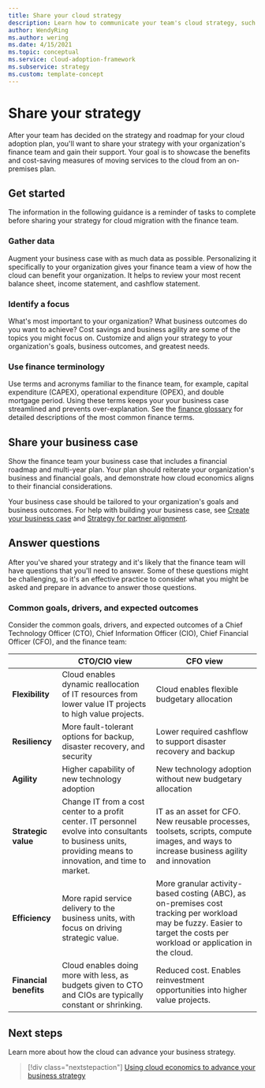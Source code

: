 ```yaml
---
title: Share your cloud strategy
description: Learn how to communicate your team's cloud strategy, such as a financial roadmap and multi-year plan, to your finance team.
author: WendyRing
ms.author: wering
ms.date: 4/15/2021
ms.topic: conceptual
ms.service: cloud-adoption-framework
ms.subservice: strategy
ms.custom: template-concept
---
```


# Share your strategy

After your team has decided on the strategy and roadmap for your cloud adoption plan, you'll want to share your strategy with your organization's finance team and gain their support. Your goal is to showcase the benefits and cost-saving measures of moving services to the cloud from an on-premises plan.

## Get started

The information in the following guidance is a reminder of tasks to complete before sharing your strategy for cloud migration with the finance team.

### Gather data

Augment your business case with as much data as possible. Personalizing it specifically to your organization gives your finance team a view of how the cloud can benefit your organization. It helps to review your most recent balance sheet, income statement, and cashflow statement.

### Identify a focus

What's most important to your organization? What business outcomes do you want to achieve? Cost savings and business agility are some of the topics you might focus on. Customize and align your strategy to your organization's goals, business outcomes, and greatest needs.

### Use finance terminology

Use terms and acronyms familiar to the finance team, for example, capital expenditure (CAPEX), operational expenditure (OPEX), and double mortgage period. Using these terms keeps your your business case streamlined and prevents over-explanation. See the [finance glossary](finance-vocabulary-terms.md) for detailed descriptions of the most common finance terms.

## Share your business case

Show the finance team your business case that includes a financial roadmap and multi-year plan. Your plan should reiterate your organization's business and financial goals, and demonstrate how cloud economics aligns to their financial considerations.

Your business case should be tailored to your organization's goals and business outcomes. For help with building your business case, see [Create your business case](./cloud-migration-business-case.md) and [Strategy for partner alignment](partner-alignment.md).

## Answer questions

After you've shared your strategy and it's likely that the finance team will have questions that you'll need to answer. Some of these questions might be challenging, so it's an effective practice to consider what you might be asked and prepare in advance to answer those questions.

### Common goals, drivers, and expected outcomes

Consider the common goals, drivers, and expected outcomes of a Chief Technology Officer (CTO), Chief Information Officer (CIO), Chief Financial Officer (CFO), and the finance team:

|          | CTO/CIO view | CFO view |
|----------|----------------|--------------------|
| **Flexibility** | Cloud enables dynamic reallocation of IT resources from lower value IT projects to high value projects. | Cloud enables flexible budgetary allocation |
| **Resiliency** | More fault-tolerant options for backup, disaster recovery, and security | Lower required cashflow to support disaster recovery and backup |
| **Agility** | Higher capability of new technology adoption | New technology adoption without new budgetary allocation |
| **Strategic value** | Change IT from a cost center to a profit center. IT personnel evolve into consultants to business units, providing means to innovation, and time to market.| IT as an asset for CFO. New reusable processes, toolsets, scripts, compute images, and ways to increase business agility and innovation |
| **Efficiency** | More rapid service delivery to the business units, with focus on driving strategic value. | More granular activity-based costing (ABC), as on-premises cost tracking per workload may be fuzzy. Easier to target the costs per workload or application in the cloud. |
| **Financial benefits** | Cloud enables doing more with less, as budgets given to CTO and CIOs are typically constant or shrinking.| Reduced cost. Enables reinvestment opportunities into higher value projects. |

## Next steps

Learn more about how the cloud can advance your business strategy.

> [!div class="nextstepaction"]
> [Using cloud economics to advance your business strategy](./index.md)
